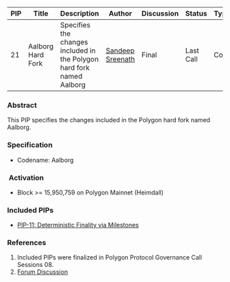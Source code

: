 | PIP               | Title                           | Description          | Author                        | Discussion | Status | Type                                     | Date                  |
|-------------------|---------------------------------|----------------------|-------------------------------|------------|--------|------------------------------------------|-----------------------|
| 21 | Aalborg Hard Fork | Specifies the changes included in the Polygon hard fork named Aalborg | [Sandeep Sreenath](https://github.com/ssandeep)  | Final  | Last Call | Core |2023-09-21

### Abstract

This PIP specifies the changes included in the Polygon hard fork named Aalborg.

### Specification

-   Codename: Aalborg
    
###  Activation

-   Block >=  15,950,759 on Polygon Mainnet (Heimdall)   

### Included PIPs

-   [PIP-11: Deterministic Finality via Milestones](https://github.com/maticnetwork/Polygon-Improvement-Proposals/blob/main/PIPs/PIP-11.md) 
    
### References

1.  Included PIPs were finalized in Polygon Protocol Governance Call Sessions 08.  
2.  [Forum Discussion](https://forum.polygon.technology/t/pip-11-deterministic-finality-via-milestones/11918) 

